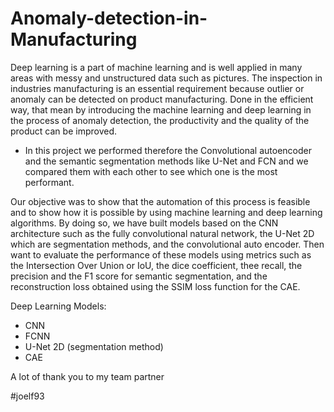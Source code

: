 # Anomaly-detection-in-Manufacturing
Deep learning is a part of machine learning and is well applied in many areas with messy and unstructured data such as pictures. 
The inspection in industries manufacturing is an essential requirement because outlier or anomaly can be detected on product manufacturing. Done in the efficient way, that mean by introducing the machine learning and deep learning in the process of anomaly detection, the productivity and the quality of the product can be improved. 

- In this project we performed therefore the Convolutional autoencoder and the semantic segmentation methods like U-Net and FCN and we compared them with each other to see which one is the most performant.

Our objective was to show that the automation of this process is feasible and to show how it is possible by using machine learning and deep learning algorithms. By doing so, we have built models based on the CNN architecture such as the fully convolutional natural network, the U-Net 2D which are segmentation methods, and the convolutional auto encoder. Then want to evaluate the performance of these models using metrics such as the Intersection Over Union or IoU, the dice coefficient, thee recall, the precision and the F1 score for semantic segmentation, and the reconstruction loss obtained using the SSIM loss function for the CAE.

Deep Learning Models:
- CNN
- FCNN 
- U-Net 2D (segmentation method)
- CAE

A lot of thank you to my team partner 

#joelf93
